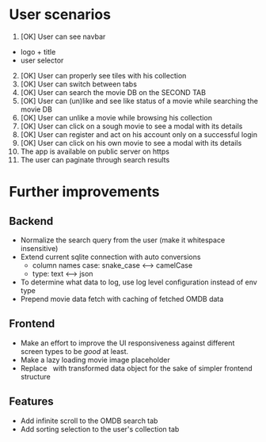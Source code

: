 # User scenarios
1. [OK] User can see navbar
 - logo + title
 - user selector
2. [OK] User can properly see tiles with his collection
3. [OK] User can switch between tabs
4. [OK] User can search the movie DB on the SECOND TAB
5. [OK] User can (un)like and see like status of a movie while searching the movie DB
6. [OK] User can unlike a movie while browsing his collection
7. [OK] User can click on a sough movie to see a modal with its details
8. [OK] User can register and act on his account only on a successful login 
9. [OK] User can click on his own movie to see a modal with its details
10. The app is available on public server on https
11. The user can paginate through search results

# Further improvements

## Backend
- Normalize the search query from the user (make it whitespace insensitive)
- Extend current sqlite connection with auto conversions
  - column names case: snake_case <--> camelCase
  - type: text <--> json
- To determine what data to log, use log level configuration instead of env type
- Prepend movie data fetch with caching of fetched OMDB data

## Frontend
- Make an effort to improve the UI responsiveness against different screen types to be *good* at least.
- Make a lazy loading movie image placeholder
- Replace <img v-if...> <img v-else...> with transformed data object for the sake of simpler frontend structure

## Features
- Add infinite scroll to the OMDB search tab
- Add sorting selection to the user's collection tab


